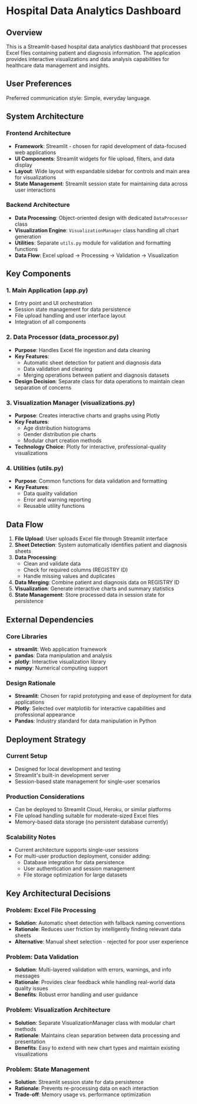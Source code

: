 # Hospital Data Analytics Dashboard

## Overview

This is a Streamlit-based hospital data analytics dashboard that processes Excel files containing patient and diagnosis information. The application provides interactive visualizations and data analysis capabilities for healthcare data management and insights.

## User Preferences

Preferred communication style: Simple, everyday language.

## System Architecture

### Frontend Architecture
- **Framework**: Streamlit - chosen for rapid development of data-focused web applications
- **UI Components**: Streamlit widgets for file upload, filters, and data display
- **Layout**: Wide layout with expandable sidebar for controls and main area for visualizations
- **State Management**: Streamlit session state for maintaining data across user interactions

### Backend Architecture
- **Data Processing**: Object-oriented design with dedicated `DataProcessor` class
- **Visualization Engine**: `VisualizationManager` class handling all chart generation
- **Utilities**: Separate `utils.py` module for validation and formatting functions
- **Data Flow**: Excel upload → Processing → Validation → Visualization

## Key Components

### 1. Main Application (app.py)
- Entry point and UI orchestration
- Session state management for data persistence
- File upload handling and user interface layout
- Integration of all components

### 2. Data Processor (data_processor.py)
- **Purpose**: Handles Excel file ingestion and data cleaning
- **Key Features**:
  - Automatic sheet detection for patient and diagnosis data
  - Data validation and cleaning
  - Merging operations between patient and diagnosis datasets
- **Design Decision**: Separate class for data operations to maintain clean separation of concerns

### 3. Visualization Manager (visualizations.py)
- **Purpose**: Creates interactive charts and graphs using Plotly
- **Key Features**:
  - Age distribution histograms
  - Gender distribution pie charts
  - Modular chart creation methods
- **Technology Choice**: Plotly for interactive, professional-quality visualizations

### 4. Utilities (utils.py)
- **Purpose**: Common functions for data validation and formatting
- **Key Features**:
  - Data quality validation
  - Error and warning reporting
  - Reusable utility functions

## Data Flow

1. **File Upload**: User uploads Excel file through Streamlit interface
2. **Sheet Detection**: System automatically identifies patient and diagnosis sheets
3. **Data Processing**: 
   - Clean and validate data
   - Check for required columns (REGISTRY ID)
   - Handle missing values and duplicates
4. **Data Merging**: Combine patient and diagnosis data on REGISTRY ID
5. **Visualization**: Generate interactive charts and summary statistics
6. **State Management**: Store processed data in session state for persistence

## External Dependencies

### Core Libraries
- **streamlit**: Web application framework
- **pandas**: Data manipulation and analysis
- **plotly**: Interactive visualization library
- **numpy**: Numerical computing support

### Design Rationale
- **Streamlit**: Chosen for rapid prototyping and ease of deployment for data applications
- **Plotly**: Selected over matplotlib for interactive capabilities and professional appearance
- **Pandas**: Industry standard for data manipulation in Python

## Deployment Strategy

### Current Setup
- Designed for local development and testing
- Streamlit's built-in development server
- Session-based state management for single-user scenarios

### Production Considerations
- Can be deployed to Streamlit Cloud, Heroku, or similar platforms
- File upload handling suitable for moderate-sized Excel files
- Memory-based data storage (no persistent database currently)

### Scalability Notes
- Current architecture supports single-user sessions
- For multi-user production deployment, consider adding:
  - Database integration for data persistence
  - User authentication and session management
  - File storage optimization for large datasets

## Key Architectural Decisions

### Problem: Excel File Processing
- **Solution**: Automatic sheet detection with fallback naming conventions
- **Rationale**: Reduces user friction by intelligently finding relevant data sheets
- **Alternative**: Manual sheet selection - rejected for poor user experience

### Problem: Data Validation
- **Solution**: Multi-layered validation with errors, warnings, and info messages
- **Rationale**: Provides clear feedback while handling real-world data quality issues
- **Benefits**: Robust error handling and user guidance

### Problem: Visualization Architecture
- **Solution**: Separate VisualizationManager class with modular chart methods
- **Rationale**: Maintains clean separation between data processing and presentation
- **Benefits**: Easy to extend with new chart types and maintain existing visualizations

### Problem: State Management
- **Solution**: Streamlit session state for data persistence
- **Rationale**: Prevents re-processing data on each interaction
- **Trade-off**: Memory usage vs. performance optimization